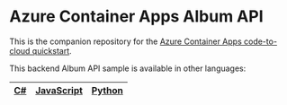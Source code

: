 # Azure Container Apps Album API

This is the companion repository for the [Azure Container Apps code-to-cloud quickstart](https://docs.microsoft.com/en-us/azure/container-apps/quickstart-code-to-cloud?tabs=bash%2Ccsharp&pivots=acr-remote).

This backend Album API sample is available in other languages:

| [C#](https://github.com/azure-samples/containerapps-albumapi-csharp) | [JavaScript](https://github.com/azure-samples/containerapps-albumapi-javascript) | [Python](https://github.com/azure-samples/containerapps-albumapi-python) |
| -------------------------------------------------------------------- | ---------------------------------------------------------------- | ------------------------------------------------------------------------ |
